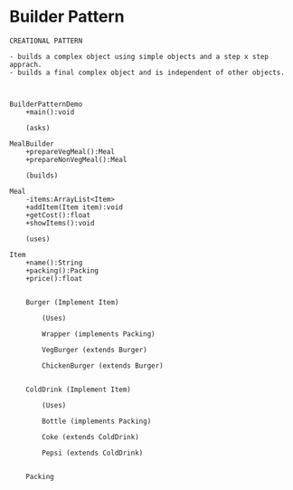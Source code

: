 # Builder Pattern

    CREATIONAL PATTERN
    
    - builds a complex object using simple objects and a step x step apprach. 
    - builds a final complex object and is independent of other objects. 
    
    
    
    BuilderPatternDemo
        +main():void
        
        (asks)
        
    MealBuilder
        +prepareVegMeal():Meal
        +prepareNonVegMeal():Meal
        
        (builds)
        
    Meal
        -items:ArrayList<Item>
        +addItem(Item item):void
        +getCost():float
        +showItems():void
        
        (uses) 
        
    Item
        +name():String
        +packing():Packing
        +price():float
        
    
        Burger (Implement Item)
            
            (Uses) 
            
            Wrapper (implements Packing)

            VegBurger (extends Burger) 
            
            ChickenBurger (extends Burger)
            
            
        ColdDrink (Implement Item) 
        
            (Uses) 
            
            Bottle (implements Packing) 
            
            Coke (extends ColdDrink)
            
            Pepsi (extends ColdDrink)
            
        
        Packing            
    

            
        
        
    